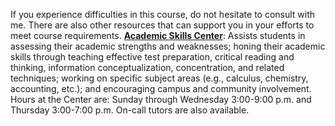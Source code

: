 If you experience difficulties in this course, do not hesitate to consult with me. There are also other resources that can support you in your efforts to meet course requirements.
[**Academic Skills Center**](http://asc.richmond.edu): Assists students in assessing their academic strengths and weaknesses; honing their academic skills through teaching effective test preparation, critical reading and thinking, information conceptualization, concentration, and related techniques; working on specific subject areas (e.g., calculus, chemistry, accounting, etc.); and encouraging campus and community involvement. Hours at the Center are: Sunday through Wednesday 3:00-9:00 p.m. and Thursday 3:00-7:00 p.m. On-call tutors are also available.
